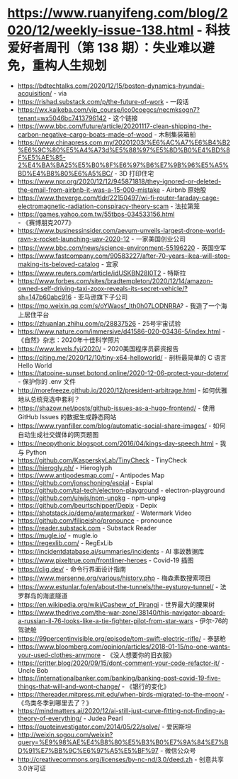 # https://www.ruanyifeng.com/blog/2020/12/weekly-issue-138.html - 科技爱好者周刊（第 138 期）：失业难以避免，重构人生规划

- https://bdtechtalks.com/2020/12/15/boston-dynamics-hyundai-acquisition/ - via
- https://rishad.substack.com/p/the-future-of-work - 一段话
- https://wx.kaikeba.com/vip_course/ico0coegcs/necmksogn7?tenant=wx5046bc7413796142 - 这个链接
- https://www.bbc.com/future/article/20201117-clean-shipping-the-carbon-negative-cargo-boats-made-of-wood - 木制集装箱船
- https://www.chinapress.com.my/20201203/%E6%AC%A7%E6%B4%B2%E6%9C%80%E5%A4%A73d%E5%88%97%E5%8D%B0%E4%BD%8F%E5%AE%85-2%E4%BA%BA25%E5%B0%8F%E6%97%B6%E7%9B%96%E5%A5%BD%E4%B8%80%E6%A5%BC/ - 3D 打印住宅
- https://www.npr.org/2020/12/12/945871818/they-ignored-or-deleted-the-email-from-airbnb-it-was-a-15-000-mistake - Airbnb 原始股
- https://www.theverge.com/tldr/22150497/wi-fi-router-faraday-cage-electromagnetic-radiation-conspiracy-theory-scam - 法拉第笼
- https://games.yahoo.com.tw/55tbps-034533156.html - 《赛博朋克2077》
- https://www.businessinsider.com/aevum-unveils-largest-drone-world-ravn-x-rocket-launching-uav-2020-12 - 一家美国创业公司
- https://www.bbc.com/news/science-environment-55196220 - 英国空军
- https://www.fastcompany.com/90583227/after-70-years-ikea-will-stop-making-its-beloved-catalog - 宜家
- https://www.reuters.com/article/idUSKBN28I0T2 - 特斯拉
- https://www.forbes.com/sites/bradtempleton/2020/12/14/amazon-owned-self-driving-taxi-zoox-reveals-its-secret-vehicle/?sh=147b60abc916 - 亚马逊旗下子公司
- https://mp.weixin.qq.com/s/oYWaosf_lth0h07LODNRRA? - 我造了一个海上居住平台
- https://zhuanlan.zhihu.com/p/28837526 - 25号宇宙试验
- https://www.nature.com/immersive/d41586-020-03436-5/index.html - 《自然》杂志：2020年十佳科学照片
- https://www.levels.fyi/2020/ - 2020美国程序员薪资报告
- https://cjting.me/2020/12/10/tiny-x64-helloworld/ - 剖析最简单的 C 语言 Hello World
- https://tatooine-sunset.botond.online/2020-12-06-protect-your-dotenv/ - 保护你的 .env 文件
- http://morefreeze.github.io/2020/12/president-arbitrage.html - 如何优雅地从总统竞选中套利？
- https://shazow.net/posts/github-issues-as-a-hugo-frontend/ - 使用 GitHub Issues 的数据生成静态网站
- https://www.ryanfiller.com/blog/automatic-social-share-images/ - 如何自动生成社交媒体的网页题图
- https://neopythonic.blogspot.com/2016/04/kings-day-speech.html - 我与 Python
- https://github.com/KasperskyLab/TinyCheck - TinyCheck
- https://hierogly.ph/ - Hieroglyph
- https://www.antipodesmap.com/ - Antipodes Map
- https://github.com/jonschoning/espial - Espial
- https://github.com/tal-tech/electron-playground - electron-playground
- https://github.com/uiwjs/npm-unpkg - npm-unpkg
- https://github.com/beurtschipper/Depix - Depix
- https://shotstack.io/demo/watermarker/ - Watermark Video
- https://github.com/filipeisho/pronounce - pronounce
- https://reader.substack.com - Substack Reader
- https://mugle.io/ - mugle.io
- https://regexlib.com/ - RegExLib
- https://incidentdatabase.ai/summaries/incidents - AI 事故数据库
- https://www.pixeltrue.com/frontliner-heroes - Covid-19 插图
- https://clig.dev/ - 命令行界面设计指南
- https://www.mersenne.org/various/history.php - 梅森素数搜索项目
- https://www.estunlar.fo/en/about-the-tunnels/the-eysturoy-tunnel/ - 法罗群岛的海底隧道
- https://en.wikipedia.org/wiki/Cashew_of_Pirangi - 世界最大的腰果树
- https://www.thedrive.com/the-war-zone/38140/this-navigator-aboard-a-russian-il-76-looks-like-a-tie-fighter-pilot-from-star-wars - 伊尔-76的驾驶舱
- https://99percentinvisible.org/episode/tom-swift-electric-rifle/ - 泰瑟枪
- https://www.bloomberg.com/opinion/articles/2018-01-15/no-one-wants-your-used-clothes-anymore - 《没人想要你的旧衣服》
- https://critter.blog/2020/09/15/dont-comment-your-code-refactor-it/ - Uncle Bob
- https://internationalbanker.com/banking/banking-post-covid-19-five-things-that-will-and-wont-change/ - 《银行的变化》
- https://thereader.mitpress.mit.edu/when-birds-migrated-to-the-moon/ - 《鸟类冬季到哪里去了？》
- https://mindmatters.ai/2020/12/ai-still-just-curve-fitting-not-finding-a-theory-of-everything/ - Judea Pearl
- https://quoteinvestigator.com/2014/05/22/solve/ - 爱因斯坦
- http://weixin.sogou.com/weixin?query=%E9%98%AE%E4%B8%80%E5%B3%B0%E7%9A%84%E7%BD%91%E7%BB%9C%E6%97%A5%E5%BF%97 - 微信公众号
- http://creativecommons.org/licenses/by-nc-nd/3.0/deed.zh - 创意共享3.0许可证